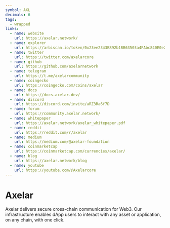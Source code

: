 ```yaml
---
symbol: AXL
decimals: 6
tags:
  - wrapped
links:
  - name: website
    url: https://axelar.network/
  - name: explorer
    url: https://arbiscan.io/token/0x23ee2343B892b1BB63503a4FAbc840E0e2C6810f
  - name: twitter
    url: https://twitter.com/axelarcore
  - name: github
    url: https://github.com/axelarnetwork
  - name: telegram
    url: https://t.me/axelarcommunity
  - name: coingecko
    url: https://coingecko.com/coins/axelar
  - name: docs
    url: https://docs.axelar.dev/
  - name: discord
    url: https://discord.com/invite/aRZ3Ra6f7D
  - name: forum
    url: https://community.axelar.network/
  - name: whitepaper
    url: https://axelar.network/axelar_whitepaper.pdf
  - name: reddit
    url: https://reddit.com/r/axelar
  - name: medium
    url: https://medium.com/@axelar-foundation
  - name: coinmarketcap
    url: https://coinmarketcap.com/currencies/axelar/
  - name: blog
    url: https://axelar.network/blog
  - name: youtube
    url: https://youtube.com/@Axelarcore
---
```


# Axelar

Axelar delivers secure cross-chain communication for Web3. Our infrastructure enables dApp users to interact with any asset or application, on any chain, with one click.
